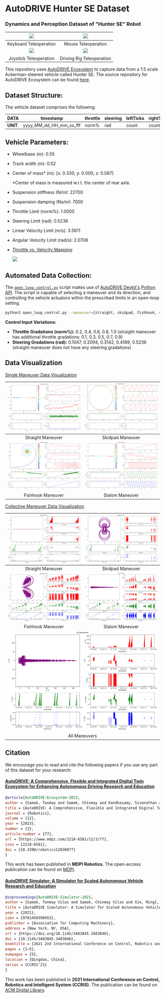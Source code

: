 # AutoDRIVE Hunter SE Dataset

### Dynamics and Perception Dataset of "Hunter SE" Robot

<table>
<thead>
  <tr>
    <th align="center"><img src="keyboard_10_hz/keyboard.gif"></th>
    <th align="center"><img src="mouse_10_hz/mouse.gif"></th>
  </tr>
</thead>
<tbody>
  <tr>
    <td align="center">Keyboard Teleoperation</td>
    <td align="center">Mouse Teleoperation</td>
  </tr>
  <tr>
    <td align="center"><img src="joystick_10_hz/joystick.gif"></td>
    <td align="center"><img src="steering_10_hz/steering.gif"></td>
  </tr>
  <tr>
    <td align="center">Joystick Teleoperation</td>
    <td align="center">Driving Rig Teleoperation</td>
  </tr>
</tbody>
</table>

This repository uses [AutoDRIVE Ecosystem](https://autodrive-ecosystem.github.io/) to capture data from a 1:5 scale Ackerman-steered vehicle called Hunter SE. The source repository for AutoDRIVE Ecosystem can be found [here](https://github.com/Tinker-Twins/AutoDRIVE).

## Dataset Structure:

The vehicle dataset comprises the following:

| **DATA** | timestamp | throttle |	steering | leftTicks | rightTicks |	posX | posY |	posZ | roll |	pitch |	yaw |	speed |	angX |	angY |	angZ | accX |	accY | accZ |
| -------- | --------- | -------- |	-------- | --------- | ---------- |	---- | ---- |	---- | ---- |	----- |	--- |	----- |	---- |	---- |	---- | ---- |	---- | ---- |
| **UNIT** | yyyy_MM_dd_HH_mm_ss_fff | norm% | rad | count | count |	m | m |	m | rad |	rad |	rad |	m/s |	rad/s |	rad/s |	rad/s | m/s^2 |	m/s^2 | m/s^2 |

## Vehicle Parameters:
- Wheelbase (m): 0.55
- Track width (m): 0.52
- Center of mass* (m): [x: 0.330, y: 0.000, z: 0.087]

  *Center of mass is measured w.r.t. the center of rear axle.
- Suspension stiffness (N/m): 22700
- Suspension damping (Ns/m): 7000
- Throttle Limit (norm%): 1.0000
- Steering Limit (rad): 0.5236
- Linear Velocity Limit (m/s): 3.5611
- Angular Velocity Limit (rad/s): 2.0708
- [Throttle vs. Velocity Mapping](https://github.com/Tinker-Twins/AutoDRIVE-Hunter-SE-Dataset/blob/off-road-dataset/vehicle_parameters/HunterSE_Throttle_Velocity_Mapping.xlsx):

  ![](https://github.com/Tinker-Twins/AutoDRIVE-Hunter-SE-Dataset/blob/off-road-dataset/vehicle_parameters/HunterSE_Throttle_Velocity_Mapping.png)

## Automated Data Collection:

The [`open_loop_control.py`](https://github.com/Tinker-Twins/AutoDRIVE-Hunter-SE-Dataset/blob/off-road-dataset/open_loop_controller/open_loop_control.py) script makes use of [AutoDRIVE Devkit's](https://github.com/Tinker-Twins/AutoDRIVE/tree/AutoDRIVE-Devkit) [Python API](https://github.com/Tinker-Twins/AutoDRIVE/tree/AutoDRIVE-Devkit/ADSS%20Toolkit/autodrive_py). The script is capable of selecting a maneuver and its direction, and controlling the vehicle actuators within the prescribed limits in an open-loop setting.

```bash
python3 open_loop_control.py --maneuver={straight, skidpad, fishhook, slalom} --direction={cw, ccw} --throttle=[-1, 1] --steering=[0, 0.5236] --throttle_noise=[0, 0.001] --steering_noise=[0, 0.001]
```

**Control Input Variations:**

- **Throttle Gradations (norm%):** 0.2, 0.4, 0.6, 0.8, 1.0 (straight maneuver has additional throttle gradations: 0.1, 0.3, 0.5, 0.7, 0.9)
- **Steering Gradations (rad):** 0.1047, 0.2094, 0.3142, 0.4189, 0.5236 (straight maneuver does not have any steering gradations)

## Data Visualization

[Single Maneuver Data Visualization](https://github.com/Tinker-Twins/AutoDRIVE-Hunter-SE-Dataset/blob/off-road-dataset/data_visualization/data_visualization_single.ipynb)

<table>
<thead>
  <tr>
    <th align="center"><img src="data_visualization/straight_maneuver_single.png"></th>
    <th align="center"><img src="data_visualization/skidpad_maneuver_single.png"></th>
  </tr>
</thead>
<tbody>
  <tr>
    <td align="center">Straight Maneuver</td>
    <td align="center">Skidpad Maneuver</td>
  </tr>
  <tr>
    <td align="center"><img src="data_visualization/fishhook_maneuver_single.png"></td>
    <td align="center"><img src="data_visualization/slalom_maneuver_single.png"></td>
  </tr>
  <tr>
    <td align="center">Fishhook Maneuver</td>
    <td align="center">Slalom Maneuver</td>
  </tr>
</tbody>
</table>

[Collective Maneuver Data Visualization](https://github.com/Tinker-Twins/AutoDRIVE-Hunter-SE-Dataset/blob/off-road-dataset/data_visualization/data_visualization_collective.ipynb)

<table>
<thead>
  <tr>
    <th align="center"><img src="data_visualization/straight_maneuver_collective.png"></th>
    <th align="center"><img src="data_visualization/skidpad_maneuver_collective.png"></th>
  </tr>
</thead>
<tbody>
  <tr>
    <td align="center">Straight Maneuver</td>
    <td align="center">Skidpad Maneuver</td>
  </tr>
  <tr>
    <td align="center"><img src="data_visualization/fishhook_maneuver_collective.png"></td>
    <td align="center"><img src="data_visualization/slalom_maneuver_collective.png"></td>
  </tr>
  <tr>
    <td align="center">Fishhook Maneuver</td>
    <td align="center">Slalom Maneuver</td>
  </tr>
  <tr>
    <td align="center" colspan="2"><img src="data_visualization/all_maneuvers_collective.png"></td>
  </tr>
  <tr>
    <td align="center" colspan="2">All Maneuvers</td>
  </tr>
</tbody>
</table>

## Citation

We encourage you to read and cite the following papers if you use any part of this dataset for your research:

#### [AutoDRIVE: A Comprehensive, Flexible and Integrated Digital Twin Ecosystem for Enhancing Autonomous Driving Research and Education](https://arxiv.org/abs/2212.05241)
```bibtex
@article{AutoDRIVE-Ecosystem-2023,
author = {Samak, Tanmay and Samak, Chinmay and Kandhasamy, Sivanathan and Krovi, Venkat and Xie, Ming},
title = {AutoDRIVE: A Comprehensive, Flexible and Integrated Digital Twin Ecosystem for Autonomous Driving Research &amp; Education},
journal = {Robotics},
volume = {12},
year = {2023},
number = {3},
article-number = {77},
url = {https://www.mdpi.com/2218-6581/12/3/77},
issn = {2218-6581},
doi = {10.3390/robotics12030077}
}
```
This work has been published in **MDPI Robotics.** The open-access publication can be found on [MDPI](https://doi.org/10.3390/robotics12030077).

#### [AutoDRIVE Simulator: A Simulator for Scaled Autonomous Vehicle Research and Education](https://arxiv.org/abs/2103.10030)
```bibtex
@inproceedings{AutoDRIVE-Simulator-2021,
author = {Samak, Tanmay Vilas and Samak, Chinmay Vilas and Xie, Ming},
title = {AutoDRIVE Simulator: A Simulator for Scaled Autonomous Vehicle Research and Education},
year = {2021},
isbn = {9781450390453},
publisher = {Association for Computing Machinery},
address = {New York, NY, USA},
url = {https://doi.org/10.1145/3483845.3483846},
doi = {10.1145/3483845.3483846},
booktitle = {2021 2nd International Conference on Control, Robotics and Intelligent System},
pages = {1–5},
numpages = {5},
location = {Qingdao, China},
series = {CCRIS'21}
}
```
This work has been published in **2021 International Conference on Control, Robotics and Intelligent System (CCRIS).** The publication can be found on [ACM Digital Library](https://dl.acm.org/doi/abs/10.1145/3483845.3483846).
